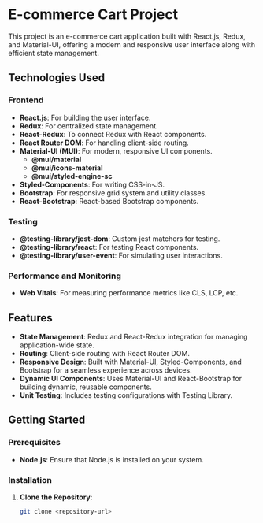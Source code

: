 # E-commerce Cart Project

This project is an e-commerce cart application built with React.js, Redux, and Material-UI, offering a modern and responsive user interface along with efficient state management.

## Technologies Used

### Frontend

- **React.js**: For building the user interface.
- **Redux**: For centralized state management.
- **React-Redux**: To connect Redux with React components.
- **React Router DOM**: For handling client-side routing.
- **Material-UI (MUI)**: For modern, responsive UI components.
  - **@mui/material**
  - **@mui/icons-material**
  - **@mui/styled-engine-sc**
- **Styled-Components**: For writing CSS-in-JS.
- **Bootstrap**: For responsive grid system and utility classes.
- **React-Bootstrap**: React-based Bootstrap components.

### Testing

- **@testing-library/jest-dom**: Custom jest matchers for testing.
- **@testing-library/react**: For testing React components.
- **@testing-library/user-event**: For simulating user interactions.

### Performance and Monitoring

- **Web Vitals**: For measuring performance metrics like CLS, LCP, etc.

## Features

- **State Management**: Redux and React-Redux integration for managing application-wide state.
- **Routing**: Client-side routing with React Router DOM.
- **Responsive Design**: Built with Material-UI, Styled-Components, and Bootstrap for a seamless experience across devices.
- **Dynamic UI Components**: Uses Material-UI and React-Bootstrap for building dynamic, reusable components.
- **Unit Testing**: Includes testing configurations with Testing Library.

## Getting Started

### Prerequisites

- **Node.js**: Ensure that Node.js is installed on your system.

### Installation

1. **Clone the Repository**:
   ```bash
   git clone <repository-url>
